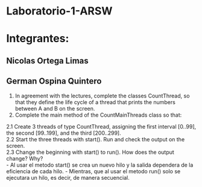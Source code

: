 
# Laboratorio-1-ARSW
# Integrantes:
## Nicolas Ortega Limas
## German Ospina Quintero


1. In agreement with the lectures, complete the classes CountThread, so that they define the life cycle of a thread that prints the numbers between A and B on the screen.  
2. Complete the main method of the CountMainThreads class so that:

2.1 Create 3 threads of type CountThread, assigning the first interval [0..99], the second [99..199], and the third [200..299].        
2.2 Start the three threads with start(). Run and check the output on the screen.   
2.3 Change the beginning with start() to run(). How does the output change? Why?  
	- Al usar el metodo start() se crea un nuevo hilo y la salida dependera de la 	eficiencia de cada hilo.
	- Mientras, que al usar el metodo run() solo se ejecutara un hilo, es decir, de 	manera secuencial.

